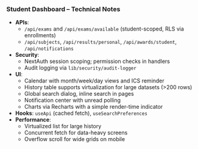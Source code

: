 ### Student Dashboard – Technical Notes

- **APIs**:
  - `/api/exams` and `/api/exams/available` (student-scoped, RLS via enrollments)
  - `/api/subjects`, `/api/results/personal`, `/api/awards/student`, `/api/notifications`
- **Security**:
  - NextAuth session scoping; permission checks in handlers
  - Audit logging via `lib/security/audit-logger`
- **UI**:
  - Calendar with month/week/day views and ICS reminder
  - History table supports virtualization for large datasets (>200 rows)
  - Global search dialog, inline search in pages
  - Notification center with unread polling
  - Charts via Recharts with a simple render-time indicator
- **Hooks**: `useApi` (cached fetch), `useSearchPreferences`
- **Performance**:
  - Virtualized list for large history
  - Concurrent fetch for data-heavy screens
  - Overflow scroll for wide grids on mobile



